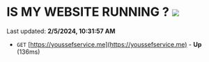 # IS MY WEBSITE RUNNING ? [![](https://img.shields.io/static/v1?label=Sponsor&message=%E2%9D%A4&logo=GitHub&color=%23fe8e86)](https://github.com/sponsors/<username>)

Last updated: **2/5/2024, 10:31:57 AM**

- `GET` [https://youssefservice.me](https://youssefservice.me) - **Up** (136ms)
